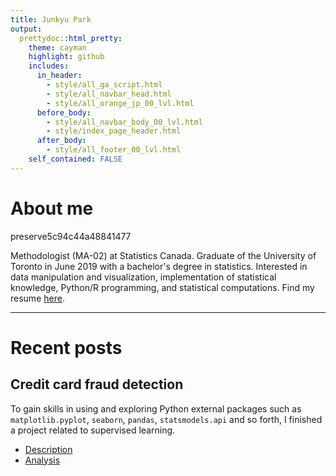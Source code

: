 ```yaml
---
title: Junkyu Park
output: 
  prettydoc::html_pretty:
    theme: cayman
    highlight: github
    includes:
      in_header: 
        - style/all_ga_script.html
        - style/all_navbar_head.html
        - style/all_orange_jp_00_lvl.html
      before_body:
        - style/all_navbar_body_00_lvl.html
        - style/index_page_header.html
      after_body:
        - style/all_footer_00_lvl.html
    self_contained: FALSE
---
```


<!-- Additional rendering required after knitting the document. -->
<!-- source() index_render.R after knitting. -->

<!-- # **About me** <a><img src="front.png" align="right" height="225" style="margin: 25px 50px;"/></a> -->

# **About me**

preserve5c94c44a48841477


Methodologist (MA-02) at Statistics Canada. Graduate of the University of Toronto in June 2019 with a bachelor's degree in statistics. Interested in data manipulation and visualization, implementation of statistical knowledge, Python/R programming, and statistical computations. Find my resume [here](files/resume_junkyu_park.pdf).







---

# **Recent posts**

## Credit card fraud detection

To gain skills in using and exploring Python external packages such as `matplotlib.pyplot`, `seaborn`, `pandas`, `statsmodels.api` and so forth, I finished a project related to supervised learning.

* [Description](projects/2019/creditcardfraud.html)
* [Analysis](projects/2019/creditcardfraud/analysis.html)




